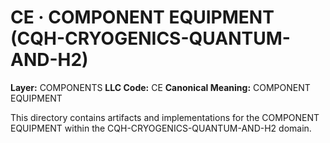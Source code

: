# CE · COMPONENT EQUIPMENT (CQH-CRYOGENICS-QUANTUM-AND-H2)

**Layer:** COMPONENTS
**LLC Code:** CE
**Canonical Meaning:** COMPONENT EQUIPMENT

This directory contains artifacts and implementations for the COMPONENT EQUIPMENT within the CQH-CRYOGENICS-QUANTUM-AND-H2 domain.

